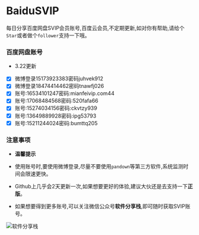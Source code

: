 # BaiduSVIP

每日分享百度网盘SVIP会员账号,百度云会员,不定期更新,如对你有帮助,请给个`Star`或者做个`follower`支持一下哦。

### 百度网盘账号 

- 3.22更新

- [x] 微博登录15173923383密码juhvek912
- [x] 微博登录18474414462密码tnawfj026 
- [x] 账号:16534101247密码:mianfeivip.com44
- [x] 账号:17068484568密码:520fafa66
- [x] 账号:15274034156密码:ckvtzy939
- [x] 账号:13649889928密码:ipg53793
- [x] 账号:15211244024密码:bumttq205 

### 注意事项

- **温馨提示**

- 使用账号时,要使用微博登录,尽量不要使用`pandown`等第三方软件,系统监测时间会限速更快。

- Github上几乎会2天更新一次,如果想要更好的体验,建议大伙还是去支持一下**正版**。

- 如果想要得到更多账号,可以关注微信公众号**软件分享栈**,即可随时获取SVIP账号。

![软件分享栈](https://ae01.alicdn.com/kf/H5082b6f3bdfc456bb7b5de0f9c104212L.png)
